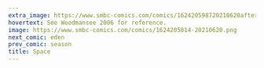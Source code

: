 ```yaml
---
extra_image: https://www.smbc-comics.com/comics/162420598720210620after.png
hovertext: See Woodmansee 2006 for reference.
image: https://www.smbc-comics.com/comics/1624205814-20210620.png
next_comic: eden
prev_comic: season
title: Space
---
```


